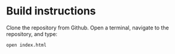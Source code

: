 # Build instructions
Clone the repository from Github. Open a terminal, navigate to the repository, and type:
```
open index.html
```